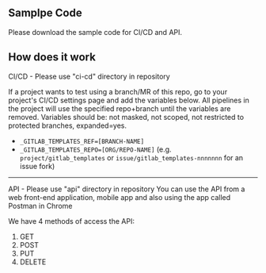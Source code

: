 ## Samplpe Code
Please download the sample code for CI/CD and API.

## How does it work
CI/CD - Please use "ci-cd" directory in repository

If a project wants to test using a branch/MR of this repo, go to your project's CI/CD settings page and add the variables below. All pipelines in the project will use the specified repo+branch until the variables are removed. Variables should be: not masked, not scoped, not restricted to protected branches, expanded=yes.
  - `_GITLAB_TEMPLATES_REF=[BRANCH-NAME]`
  - `_GITLAB_TEMPLATES_REPO=[ORG/REPO-NAME]` (e.g. `project/gitlab_templates` or `issue/gitlab_templates-nnnnnnn` for an issue fork)

-------------------------------------------------------------------------

API   - Please use "api" directory in repository
You can use the API from a web front-end application, mobile app and also using the app called Postman in Chrome

We have 4 methods of access the API:
1. GET
2. POST
3. PUT
4. DELETE